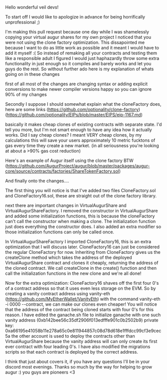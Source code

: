 Hello wonderful veil devs!

To start off I would like to apologize in advance for being horrifically unprofessional ;)

I'm making this pull request because one day while I was shamelessly copying your virtual augur shares for my own project I noticed that you were not using
the clone factory optimization. This dissapointed me because I want to do as little work as possible and it meant I would have to add it myself :(
So instead of remaking all your contracts and testing them like a responsible adult I figured I would just haphazardly throw some extra functionality in
just enough so it compiles and barely works and let you guys do the rest. So without further ado here is my explanation of whats going on in these changes

first of all most of the changes are changing syntax or adding explicit conversions to make newer compiler versions happy so you can ignore 90% of my changes

Secondly I suppose I should somewhat explain what the cloneFactory does, here are some links (https://github.com/optionality/clone-factory) (https://github.com/optionality/EIPs/blob/master/EIPS/eip-1167.md)

basically it makes cheap clones of existing contracts with separate state. I'd tell you more, but I'm not smart enough to have any idea how it actually works.
Did I say cheap clones? I meant VERY cheap clones, by my calculations this will save your users approximately 10 metric fucktons of gas every time they create a new market. (in all seriousness you're looking at about a >90% gas cost reduction)

Here's an example of Augur itself using the clone factory BTW (https://github.com/AugurProject/augur/blob/master/packages/augur-core/source/contracts/factories/ShareTokenFactory.sol) 

And finally onto the changes....

The first thing you will notice is that I've added two files CloneFactory.sol and CloneFactory16.sol, these are straight out of the clone factory library.

next there are important changes in VirtualAugurShare and VirtualAugurShareFactory. I removed the constructor in VirtualAugurShare and added some initialization
functions, this is because the cloneFactory can't call the constructor when making a clone. The initialization function just does everything the constructor does. I
also added an extra modifier so those initialization functions can only be called once.

In VirtualAugurShareFactory I imported CloneFactory16, this is an extra optimization that I will discuss later. CloneFactory16 can just be considered the regular
CloneFactory for now. Inheriting from CloneFactory gives us the createClone method which takes the address of the deployed VirtualAugurShare contract and clones it
cheaply, returning the address of the cloned contract. We call createClone in the create() function and then call the initialization functions in the new clone and
we're all done!

Now for the extra optimization: CloneFactory16 shaves off the first four 0's of a contract address so that it uses even less storage on the EVM. So by creating a
vanity contract address using vanity-eth (https://github.com/MyEtherWallet/VanityEth) with the command vanity-eth -i 0000 --contract, we can make our clones even
cheaper! You will notice that the address of the contract being cloned starts with four 0's for this reason. I have edited the ganache.sh file to initialize ganache
with one such vanity address (0xb142bee56c35df2906f013edfffe901c0b2502b9) private key: 0xa66195e41058b11e278a65c0e811944857c08d78d618e1fffdcc99cf3e9cec5a
the other account is used to deploy the contracts other than VirtualAugurShare because the vanity address will can only create its first ever contract with four
leading 0's. I have also modified the migrations scripts so that each contract is deployed by the correct address.

I think that just about covers it, if you have any questions I'll be in your discord most evenings. Thanks so much by the way for helping to grow augur :) 
you guys are pioneers <3
